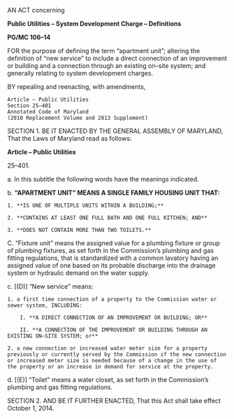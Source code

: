 AN ACT concerning**Public Utilities – System Development Charge – Definitions** **PG/MC 106–14** FOR the purpose of defining the term “apartment unit”; altering the definition of “new service” to include a direct connection of an improvement or building and a connection through an existing on–site system; and generally relating to system development charges. BY repealing and reenacting, with amendments, 	Article – Public Utilities	Section 25–401	Annotated Code of Maryland	(2010 Replacement Volume and 2013 Supplement)SECTION 1. BE IT ENACTED BY THE GENERAL ASSEMBLY OF MARYLAND, That the Laws of Maryland read as follows:**Article – Public Utilities**25–401.a. In this subtitle the following words have the meanings indicated.b. **“APARTMENT UNIT” MEANS A SINGLE FAMILY HOUSING UNIT THAT:** 	1. **IS ONE OF MULTIPLE UNITS WITHIN A BUILDING;**	2. **CONTAINS AT LEAST ONE FULL BATH AND ONE FULL KITCHEN; AND** 	3. **DOES NOT CONTAIN MORE THAN TWO TOILETS.**C. “Fixture unit” means the assigned value for a plumbing fixture or group of plumbing fixtures, as set forth in the Commission’s plumbing and gas fitting regulations, that is standardized with a common lavatory having an assigned value of one based on its probable discharge into the drainage system or hydraulic demand on the water supply.c. [(D)] “New service” means: 	1. a first time connection of a property to the Commission water or sewer system, INCLUDING: 		I. **A DIRECT CONNECTION OF AN IMPROVEMENT OR BUILDING; OR**		II. **A CONNECTION OF THE IMPROVEMENT OR BUILDING THROUGH AN EXISTING ON–SITE SYSTEM; or** 	2. a new connection or increased water meter size for a property previously or currently served by the Commission if the new connection or increased meter size is needed because of a change in the use of the property or an increase in demand for service at the property.d. [(E)] “Toilet” means a water closet, as set forth in the Commission’s plumbing and gas fitting regulations. SECTION 2. AND BE IT FURTHER ENACTED, That this Act shall take effect October 1, 2014.